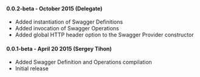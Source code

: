 #### 0.0.2-beta - October 2015 (Delegate)
* Added instantiation of Swagger Definitions
* Added invocation of Swagger Operations
* Added global HTTP header option to the Swagger Provider constructor

#### 0.0.1-beta - April 20 2015 (Sergey Tihon)
* Added Swagger Definition and Operations compilation
* Initial release
